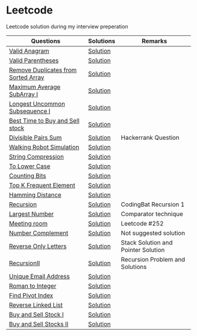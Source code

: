 # Leetcode 
Leetcode solution during my interview preperation

| Questions  | Solutions | Remarks |
| ------------- | ------------- | ------------- |
| [Valid Anagram](https://leetcode.com/problems/valid-anagram/description/)  | [Solution](https://github.com/manojkumarsmks/Leetcode/blob/master/ValidAnagram.java)|
| [Valid Parentheses](https://leetcode.com/problems/valid-parentheses/description/) | [Solution](https://github.com/manojkumarsmks/Leetcode/blob/master/ValidParentheses.java)|
| [Remove Duplicates from Sorted Array](https://leetcode.com/problems/remove-duplicates-from-sorted-array/description/) | [Solution](https://github.com/manojkumarsmks/Leetcode/blob/master/RemoveDupicateFromSortedArray.java)|
| [Maximum Average SubArray I](https://leetcode.com/problems/maximum-average-subarray-i/description/)| [Solution](https://github.com/manojkumarsmks/Leetcode/blob/master/MaximumAverageSubArrayI.java)|
| [Longest Uncommon Subsequence I](https://leetcode.com/problems/longest-uncommon-subsequence-i/description/)|[Solution](https://github.com/manojkumarsmks/Leetcode/blob/master/LongestUncommonSubsequenceI.java)|
| [Best Time to Buy and Sell stock](https://leetcode.com/problems/best-time-to-buy-and-sell-stock/description/)|[Solution](https://github.com/manojkumarsmks/Leetcode/blob/master/MaxStockProfitI.java)|
| [Divisible Pairs Sum](https://www.hackerrank.com/challenges/linkedin-practice-divisible-sum-pairs/problem)|[Solution](https://github.com/manojkumarsmks/Leetcode/blob/master/DivisiblePairsSum.java)| Hackerrank Question |
| [Walking Robot Simulation](https://leetcode.com/problems/walking-robot-simulation/description/)|[Solution](https://github.com/manojkumarsmks/Leetcode/blob/master/WalkingRobot.java)|
| [String Compression](https://leetcode.com/problems/string-compression/description/)|[Solution](https://github.com/manojkumarsmks/Leetcode/blob/master/StringCompression.java)|
| [To Lower Case](https://leetcode.com/problems/to-lower-case/)| [Solution](https://github.com/manojkumarsmks/Leetcode/blob/master/ToLowerCase.java)|
| [Counting Bits](https://leetcode.com/problems/counting-bits/description/)| [Solution](https://github.com/manojkumarsmks/Leetcode/blob/master/CountingBits.java)|
| [Top K Frequent Element](https://leetcode.com/problems/top-k-frequent-elements/description/)| [Solution](https://github.com/manojkumarsmks/Leetcode/blob/master/TopKFrequentElements.java)|
| [Hamming Distance](https://leetcode.com/problems/hamming-distance/description/) |[Solution](https://github.com/manojkumarsmks/Leetcode/blob/master/HammingDistance.java)|
| [Recursion](https://codingbat.com/java/Recursion-1) |[Solution](https://github.com/manojkumarsmks/Leetcode/tree/master/Recursion)|CodingBat Recursion 1|
|[Largest Number](https://leetcode.com/problems/largest-number/description/)|[Solution](https://github.com/manojkumarsmks/Leetcode/blob/master/LargestNumber.java)| Comparator technique |
|[Meeting room]()|[Solution](https://github.com/manojkumarsmks/Leetcode/blob/master/MeetingRooms.java)|Leetcode #252|
|[Number Complement](https://leetcode.com/problems/number-complement/description/)|[Solution](https://github.com/manojkumarsmks/Leetcode/blob/master/NumberComplement.java)|Not suggested solution|
|[Reverse Only Letters](https://leetcode.com/problems/reverse-only-letters/description/)|[Solution](https://github.com/manojkumarsmks/Leetcode/tree/master/RecursionII)|Stack Solution and Pointer Solution|
|[RecursionII](http://www.techiedelight.com/recursion-practice-problems-with-solutions/)|[Solution](https://github.com/manojkumarsmks/Leetcode/blob/master/ReverseOnlyLetters.java)|Recursion Problem and Solutions|
|[Unique Email Address](https://leetcode.com/problems/unique-email-addresses/)|[Solution](https://github.com/manojkumarsmks/Leetcode/blob/master/UniqueEmailAddress.java)|
|[Roman to Integer](https://leetcode.com/problems/roman-to-integer/)|[Solution](https://github.com/manojkumarsmks/Leetcode/blob/master/Roman2Integer.java)|
|[Find Pivot Index](https://leetcode.com/problems/find-pivot-index)|[Solution](https://github.com/manojkumarsmks/Leetcode/blob/master/FindPivotIndex.java)|
|[Reverse Linked List](https://leetcode.com/problems/reverse-linked-list/)|[Solution](https://github.com/manojkumarsmks/Leetcode/blob/master/RecursionII/ReverseLinkedList.java)|
|[Buy and Sell Stock I](https://leetcode.com/problems/best-time-to-buy-and-sell-stock/)|[Solution](https://github.com/manojkumarsmks/Leetcode/blob/master/BuynSellStockI.java)|
|[Buy and Sell Stocks II](https://leetcode.com/problems/best-time-to-buy-and-sell-stock-ii/)|[Solution](https://github.com/manojkumarsmks/Leetcode/blob/master/BuynSellStockII.java)|
